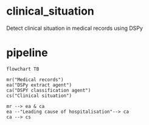 # clinical_situation
Detect clinical situation in medical records using DSPy

# pipeline

```mermaid
flowchart TB

mr("Medical records")
ea("DSPy extract agent")
ca("DSPY classification agent")
cs("Clinical situation")

mr --> ea & ca
ea --"Leading cause of hospitalisation"--> ca
ca --> cs
```
